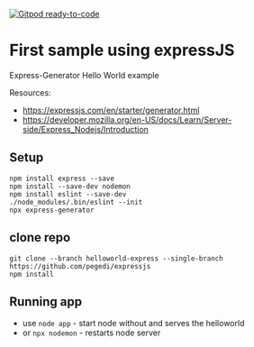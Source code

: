 [![Gitpod ready-to-code](https://img.shields.io/badge/Gitpod-ready--to--code-blue?logo=gitpod)](https://gitpod.io/#https://github.com/pegedi/expressjs/tree/express-generator)

# First sample using expressJS
Express-Generator Hello World example

Resources: 
- https://expressjs.com/en/starter/generator.html
- https://developer.mozilla.org/en-US/docs/Learn/Server-side/Express_Nodejs/Introduction

## Setup
    npm install express --save
    npm install --save-dev nodemon
    npm install eslint --save-dev
    ./node_modules/.bin/eslint --init
    npx express-generator

## clone repo
    git clone --branch helloworld-express --single-branch https://github.com/pegedi/expressjs
    npm install
## Running app
  - use `node app` - start node without and serves the helloworld  
  - or `npx nodemon` - restarts node server
  
